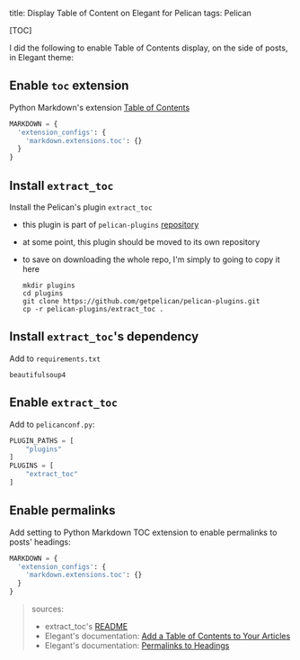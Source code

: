 title: Display Table of Content on Elegant for Pelican
tags: Pelican

[TOC]

I did the following to enable Table of Contents display, on the side of posts, in Elegant theme:

## Enable `toc` extension

Python Markdown's extension [Table of Contents](https://python-markdown.github.io/extensions/toc/)

```python
MARKDOWN = {
  'extension_configs': {
    'markdown.extensions.toc': {}
  }
}
```

## Install `extract_toc`

Install the Pelican's plugin `extract_toc`

* this plugin is part of `pelican-plugins` [repository](https://github.com/getpelican/pelican-plugins)
* at some point, this plugin should be moved to its own repository
* to save on downloading the whole repo, I'm simply to going to copy it here

  ```shell
  mkdir plugins
  cd plugins
  git clone https://github.com/getpelican/pelican-plugins.git
  cp -r pelican-plugins/extract_toc .
  ```

## Install `extract_toc`'s dependency

Add to `requirements.txt`

```shell
beautifulsoup4
```

## Enable `extract_toc`

Add to `pelicanconf.py`:

```python
PLUGIN_PATHS = [
    "plugins"
]
PLUGINS = [
    "extract_toc"
]
```

## Enable permalinks

Add setting to Python Markdown TOC extension to enable permalinks to posts' headings:

```python
MARKDOWN = {
  'extension_configs': {
    'markdown.extensions.toc': {}
  }    
}
```


> sources:
> 
> * extract_toc's [README](https://github.com/getpelican/pelican-plugins/tree/master/extract_toc)
> * Elegant's documentation: [Add a Table of Contents to Your Articles](https://elegant.oncrashreboot.com/how-elegant-displays-table-of-contents)
> * Elegant's documentation: [Permalinks to Headings](https://elegant.oncrashreboot.com/permalinks-to-headings)
